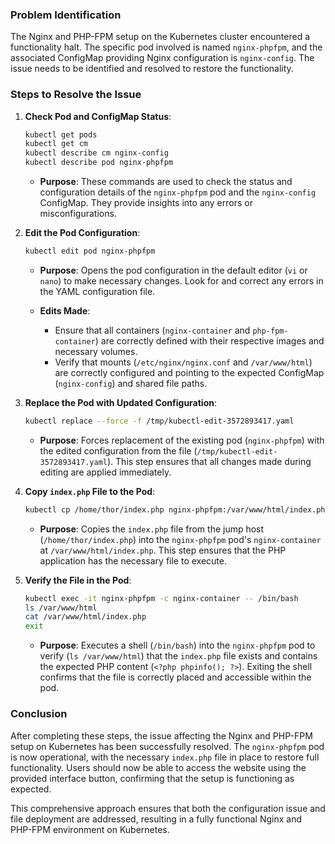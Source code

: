 
### Problem Identification

The Nginx and PHP-FPM setup on the Kubernetes cluster encountered a functionality halt. The specific pod involved is named `nginx-phpfpm`, and the associated ConfigMap providing Nginx configuration is `nginx-config`. The issue needs to be identified and resolved to restore the functionality.

### Steps to Resolve the Issue

1. **Check Pod and ConfigMap Status**:
   ```bash
   kubectl get pods
   kubectl get cm
   kubectl describe cm nginx-config
   kubectl describe pod nginx-phpfpm
   ```
   - **Purpose**: These commands are used to check the status and configuration details of the `nginx-phpfpm` pod and the `nginx-config` ConfigMap. They provide insights into any errors or misconfigurations.

2. **Edit the Pod Configuration**:
   ```bash
   kubectl edit pod nginx-phpfpm
   ```
   - **Purpose**: Opens the pod configuration in the default editor (`vi` or `nano`) to make necessary changes. Look for and correct any errors in the YAML configuration file.

   - **Edits Made**:
     - Ensure that all containers (`nginx-container` and `php-fpm-container`) are correctly defined with their respective images and necessary volumes.
     - Verify that mounts (`/etc/nginx/nginx.conf` and `/var/www/html`) are correctly configured and pointing to the expected ConfigMap (`nginx-config`) and shared file paths.

3. **Replace the Pod with Updated Configuration**:
   ```bash
   kubectl replace --force -f /tmp/kubectl-edit-3572893417.yaml
   ```
   - **Purpose**: Forces replacement of the existing pod (`nginx-phpfpm`) with the edited configuration from the file (`/tmp/kubectl-edit-3572893417.yaml`). This step ensures that all changes made during editing are applied immediately.

4. **Copy `index.php` File to the Pod**:
   ```bash
   kubectl cp /home/thor/index.php nginx-phpfpm:/var/www/html/index.php -c nginx-container
   ```
   - **Purpose**: Copies the `index.php` file from the jump host (`/home/thor/index.php`) into the `nginx-phpfpm` pod's `nginx-container` at `/var/www/html/index.php`. This step ensures that the PHP application has the necessary file to execute.

5. **Verify the File in the Pod**:
   ```bash
   kubectl exec -it nginx-phpfpm -c nginx-container -- /bin/bash
   ls /var/www/html
   cat /var/www/html/index.php
   exit
   ```
   - **Purpose**: Executes a shell (`/bin/bash`) into the `nginx-phpfpm` pod to verify (`ls /var/www/html`) that the `index.php` file exists and contains the expected PHP content (`<?php phpinfo(); ?>`). Exiting the shell confirms that the file is correctly placed and accessible within the pod.

### Conclusion

After completing these steps, the issue affecting the Nginx and PHP-FPM setup on Kubernetes has been successfully resolved. The `nginx-phpfpm` pod is now operational, with the necessary `index.php` file in place to restore full functionality. Users should now be able to access the website using the provided interface button, confirming that the setup is functioning as expected.

This comprehensive approach ensures that both the configuration issue and file deployment are addressed, resulting in a fully functional Nginx and PHP-FPM environment on Kubernetes.
